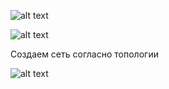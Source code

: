 ![alt text](https://github.com/Eliminir/OTUSLABS/blob/Labs/LAB13/1.JPG)

![alt text](https://github.com/Eliminir/OTUSLABS/blob/Labs/LAB13/2.JPG)


Создаем сеть согласно топологии

![alt text](https://github.com/Eliminir/OTUSLABS/blob/Labs/LAB13/3.JPG)
